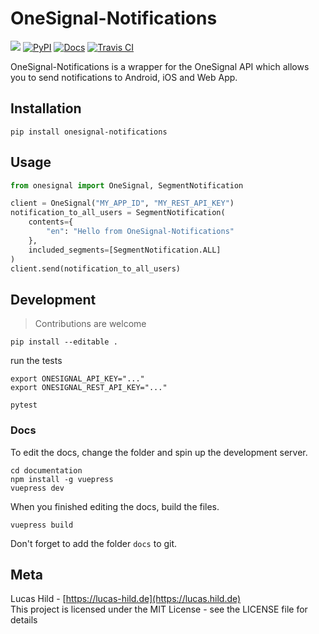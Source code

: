 # OneSignal-Notifications

![](https://img.shields.io/badge/license-MIT-blue.svg?style=flat-square)
[![PyPI](https://img.shields.io/pypi/v/onesignal-notifications.svg?style=flat-square&colorB=dfb317)](https://pypi.org/project/onesignal-notifications/)
[![Docs](https://img.shields.io/badge/docs-VuePress-red.svg?style=flat-square)](https://lanseuo.github.io/onesignal-notifications/)
[![Travis CI](https://img.shields.io/travis/Lanseuo/onesignal-notifications.svg?style=flat-square)](https://travis-ci.org/Lanseuo/onesignal-notifications)

OneSignal-Notifications is a wrapper for the OneSignal API which allows you to send notifications to Android, iOS and Web App.

## Installation

```
pip install onesignal-notifications
```

## Usage

```python
from onesignal import OneSignal, SegmentNotification

client = OneSignal("MY_APP_ID", "MY_REST_API_KEY")
notification_to_all_users = SegmentNotification(
    contents={
        "en": "Hello from OneSignal-Notifications"
    },
    included_segments=[SegmentNotification.ALL]
)
client.send(notification_to_all_users)
```

## Development

> Contributions are welcome

```
pip install --editable .
```

run the tests

```
export ONESIGNAL_API_KEY="..."
export ONESIGNAL_REST_API_KEY="..."

pytest
```

### Docs

To edit the docs, change the folder and spin up the development server.

```
cd documentation
npm install -g vuepress
vuepress dev
```

When you finished editing the docs, build the files.

```
vuepress build
```

Don't forget to add the folder `docs` to git.

## Meta

Lucas Hild - [https://lucas-hild.de](https://lucas.hild.de)  
This project is licensed under the MIT License - see the LICENSE file for details
